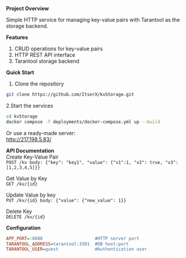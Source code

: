 **Project Overview**

Simple HTTP service for managing key-value pairs with Tarantool as the storage backend.

**Features**
1. CRUD operations for key-value pairs
2. HTTP REST API interface
3. Tarantool storage backend

**Quick Start**
1. Clone the repository
```bash
git clone https://github.com/ItserX/kvStorage.git
```  
2.Start the services
```bash  
cd kvStorage  
docker compose -f deployments/docker-compose.yml up --build
```
Or use a ready-made server:  
http://217.198.5.83/

**API Documentation**  
Create Key-Value Pair  
`POST /kv body: {"key": "key1", "value": {"v1":1, "v2": true, "v3": [1,2,3,4,5]}}`  

Get Value by Key  
`GET /kv/{id}`  

Update Value by key  
`PUT /kv/{id} body: {"value": {"new_value": 1}}`  

Delete Key  
`DELETE /kv/{id}`  

**Configuration**
```ini
APP_PORT=:8080                    #HTTP server port  
TARANTOOL_ADDRESS=tarantool:3301  #DB host:port
TARANTOOL_USER=guest              #Authentication user
```
